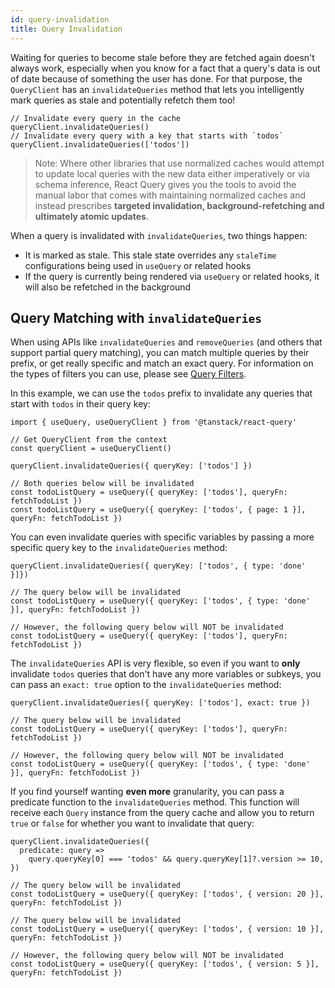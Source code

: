 ```yaml
---
id: query-invalidation
title: Query Invalidation
---
```


Waiting for queries to become stale before they are fetched again doesn't always work, especially when you know for a fact that a query's data is out of date because of something the user has done. For that purpose, the `QueryClient` has an `invalidateQueries` method that lets you intelligently mark queries as stale and potentially refetch them too!

```tsx
// Invalidate every query in the cache
queryClient.invalidateQueries()
// Invalidate every query with a key that starts with `todos`
queryClient.invalidateQueries(['todos'])
```

> Note: Where other libraries that use normalized caches would attempt to update local queries with the new data either imperatively or via schema inference, React Query gives you the tools to avoid the manual labor that comes with maintaining normalized caches and instead prescribes **targeted invalidation, background-refetching and ultimately atomic updates**.

When a query is invalidated with `invalidateQueries`, two things happen:

- It is marked as stale. This stale state overrides any `staleTime` configurations being used in `useQuery` or related hooks
- If the query is currently being rendered via `useQuery` or related hooks, it will also be refetched in the background

## Query Matching with `invalidateQueries`

When using APIs like `invalidateQueries` and `removeQueries` (and others that support partial query matching), you can match multiple queries by their prefix, or get really specific and match an exact query. For information on the types of filters you can use, please see [Query Filters](../guides/filters#query-filters).

In this example, we can use the `todos` prefix to invalidate any queries that start with `todos` in their query key:

```tsx
import { useQuery, useQueryClient } from '@tanstack/react-query'

// Get QueryClient from the context
const queryClient = useQueryClient()

queryClient.invalidateQueries({ queryKey: ['todos'] })

// Both queries below will be invalidated
const todoListQuery = useQuery({ queryKey: ['todos'], queryFn: fetchTodoList })
const todoListQuery = useQuery({ queryKey: ['todos', { page: 1 }], queryFn: fetchTodoList })
```

You can even invalidate queries with specific variables by passing a more specific query key to the `invalidateQueries` method:

```tsx
queryClient.invalidateQueries({ queryKey: ['todos', { type: 'done' }]})

// The query below will be invalidated
const todoListQuery = useQuery({ queryKey: ['todos', { type: 'done' }], queryFn: fetchTodoList })

// However, the following query below will NOT be invalidated
const todoListQuery = useQuery({ queryKey: ['todos'], queryFn: fetchTodoList })
```

The `invalidateQueries` API is very flexible, so even if you want to **only** invalidate `todos` queries that don't have any more variables or subkeys, you can pass an `exact: true` option to the `invalidateQueries` method:

```tsx
queryClient.invalidateQueries({ queryKey: ['todos'], exact: true })

// The query below will be invalidated
const todoListQuery = useQuery({ queryKey: ['todos'], queryFn: fetchTodoList })

// However, the following query below will NOT be invalidated
const todoListQuery = useQuery({ queryKey: ['todos', { type: 'done' }], queryFn: fetchTodoList })
```

If you find yourself wanting **even more** granularity, you can pass a predicate function to the `invalidateQueries` method. This function will receive each `Query` instance from the query cache and allow you to return `true` or `false` for whether you want to invalidate that query:

```tsx
queryClient.invalidateQueries({
  predicate: query =>
    query.queryKey[0] === 'todos' && query.queryKey[1]?.version >= 10,
})

// The query below will be invalidated
const todoListQuery = useQuery({ queryKey: ['todos', { version: 20 }], queryFn: fetchTodoList })

// The query below will be invalidated
const todoListQuery = useQuery({ queryKey: ['todos', { version: 10 }], queryFn: fetchTodoList })

// However, the following query below will NOT be invalidated
const todoListQuery = useQuery({ queryKey: ['todos', { version: 5 }], queryFn: fetchTodoList })
```
